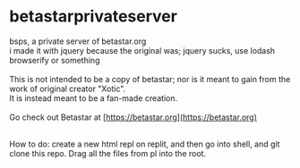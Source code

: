 # betastarprivateserver
bsps, a private server of betastar.org </br> i made it with jquery because the original was; jquery sucks, use lodash browserify or something<br><br>This is not intended to be a copy of betastar; nor is it meant to gain from the work of original creator "Xotic".<br>It is instead meant to be a fan-made creation.<br><br>Go check out Betastar at [https://betastar.org](https://betastar.org)<br><br>

How to do: create a new html repl on replit, and then go into shell, and git clone this repo. Drag all the files from pl into the root.
